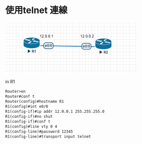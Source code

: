 # 使用telnet 連線
![](https://github.com/oxolll/Linux/blob/%E8%A8%88%E7%AE%97%E6%A9%9F%E7%B6%B2%E8%B7%AF/%E5%AF%A6%E4%BD%9C%E6%B8%AC%E8%A9%A6/telnet.png)

in R1
```
Router>en
Router#conf t
Router(config)#hostname R1
R1(config)#int e0/0
R1(config-if)#ip addr 12.0.0.1 255.255.255.0
R1(config-if)#no shut
R1(config-if)#conf t
R1(config)#line vty 0 4
R1(config-line)#password 12345
R1(config-line)#transport input telnet

```